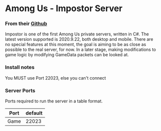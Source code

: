 # Among Us - Impostor Server
### From their [Github](https://github.com/AeonLucid/Impostor)

Impostor is one of the first Among Us private servers, written in C#.
The latest version supported is 2020.9.22, both desktop and mobile.
There are no special features at this moment, the goal is aiming to be as close as possible to the real server, for now. In a later stage, making modifications to game logic by modifying GameData packets can be looked at.

### Install notes

You MUST use Port 22023, else you can't connect

### Server Ports
Ports required to run the server in a table format.

| Port    | default |
|---------|---------|
| Game    | 22023   |